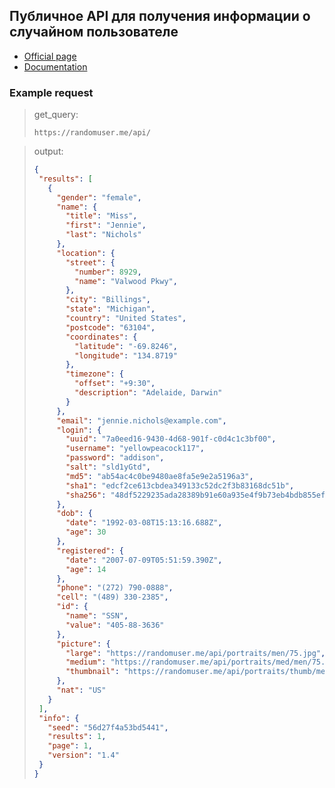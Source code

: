 ## Публичное API для получения информации о случайном пользователе

- [Official page](https://randomuser.me/)
- [Documentation](https://randomuser.me/documentation)

### Example request
>get_query:
>```url
>https://randomuser.me/api/
>```

> output:
>```json
>{
>  "results": [
>    {
>      "gender": "female",
>      "name": {
>        "title": "Miss",
>        "first": "Jennie",
>        "last": "Nichols"
>      },
>      "location": {
>        "street": {
>          "number": 8929,
>          "name": "Valwood Pkwy",
>        },
>        "city": "Billings",
>        "state": "Michigan",
>        "country": "United States",
>        "postcode": "63104",
>        "coordinates": {
>          "latitude": "-69.8246",
>          "longitude": "134.8719"
>        },
>        "timezone": {
>          "offset": "+9:30",
>          "description": "Adelaide, Darwin"
>        }
>      },
>      "email": "jennie.nichols@example.com",
>      "login": {
>        "uuid": "7a0eed16-9430-4d68-901f-c0d4c1c3bf00",
>        "username": "yellowpeacock117",
>        "password": "addison",
>        "salt": "sld1yGtd",
>        "md5": "ab54ac4c0be9480ae8fa5e9e2a5196a3",
>        "sha1": "edcf2ce613cbdea349133c52dc2f3b83168dc51b",
>        "sha256": "48df5229235ada28389b91e60a935e4f9b73eb4bdb855ef9258a1751f10bdc5d"
>      },
>      "dob": {
>        "date": "1992-03-08T15:13:16.688Z",
>        "age": 30
>      },
>      "registered": {
>        "date": "2007-07-09T05:51:59.390Z",
>        "age": 14
>      },
>      "phone": "(272) 790-0888",
>      "cell": "(489) 330-2385",
>      "id": {
>        "name": "SSN",
>        "value": "405-88-3636"
>      },
>      "picture": {
>        "large": "https://randomuser.me/api/portraits/men/75.jpg",
>        "medium": "https://randomuser.me/api/portraits/med/men/75.jpg",
>        "thumbnail": "https://randomuser.me/api/portraits/thumb/men/75.jpg"
>      },
>      "nat": "US"
>    }
>  ],
>  "info": {
>    "seed": "56d27f4a53bd5441",
>    "results": 1,
>    "page": 1,
>    "version": "1.4"
>  }
>}
>```
